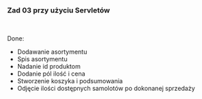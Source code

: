 <h3>Zad 03 przy użyciu Servletów</h3><br>
<p>Done:</p>
<ul>
<li>Dodawanie asortymentu</li>
<li>Spis asortymentu</li>
<li>Nadanie id produktom</li>
<li>Dodanie pól ilość i cena</li>
<li>Stworzenie koszyka i podsumowania</li>
<li>Odjęcie ilości dostępnych samolotów po dokonanej sprzedaży</li>